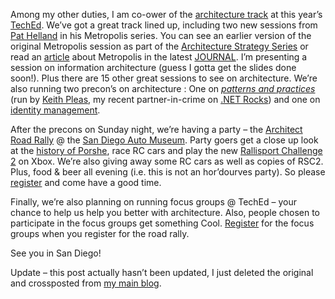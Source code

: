 Among my other duties, I am co-ower of the [architecture
track](http://www.msteched.com/content/tracks.aspx#a7c12aff-c193-4de3-977c-a8623c7acbe3)
at this year’s [TechEd](http://www.microsoft.com/teched). We’ve got a
great track lined up, including two new sessions from [Pat
Helland](http://blogs.msdn.com/pathelland) in his Metropolis series. You
can see an earlier version of the original Metropolis session as part of
the [Architecture Strategy
Series](http://msdn.microsoft.com/architecture/overview/series/) or read
an
[article](http://msdn.microsoft.com/architecture/journal/default.aspx?pull=/library/en-us/dnmaj/html/aj2metrop.asp)
about Metropolis in the latest
[JOURNAL](http://msdn.microsoft.com/architecture/journal). I’m
presenting a session on information architecture (guess I gotta get the
slides done soon!). Plus there are 15 other great sessions to see on
architecture. We’re also running two precon’s on architecture : One on
*[patterns and
practices](http://www.msteched.com/content/precons.aspx#PRC003)* (run by
[Keith Pleas](http://weblogs.asp.net/kpleas/), my recent
partner-in-crime on [.NET
Rocks](http://www.franklins.net/fnetdotnetrocks/dotnetrocks.aspx?showid=61))
and one on [identity
management](http://www.msteched.com/content/precons.aspx#PRC012).

After the precons on Sunday night, we’re having a party – the [Architect
Road Rally](http://www.dynamicevents.com/ArchitectRoadRally.asp) @ the
[San Diego Auto Museum](http://www.sdautomuseum.org/). Party goers get a
close up look at the [history of
Porshe](http://www.sdautomuseum.org/exhibit.html), race RC cars and play
the new [Rallisport Challenge
2](http://www.xbox.com/en-us/rallisportchallenge2) on Xbox. We’re also
giving away some RC cars as well as copies of RSC2. Plus, food & beer
all evening (i.e. this is not an hor’dourves party). So please
[register](http://www.dynamicevents.com/ArchitectRoadRally.asp) and come
have a good time.

Finally, we’re also planning on running focus groups @ TechEd – your
chance to help us help you better with architecture. Also, people chosen
to participate in the focus groups get something Cool.
[Register](http://www.dynamicevents.com/ArchitectRoadRally.asp) for the
focus groups when you register for the road rally.

See you in San Diego!

Update – this post actually hasn’t been updated, I just deleted the
original and crossposted from [my main blog](http://devhawk.net).
